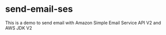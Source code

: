 # send-email-ses
This is a demo to send email with Amazon Simple Email Service API V2 and AWS JDK V2
